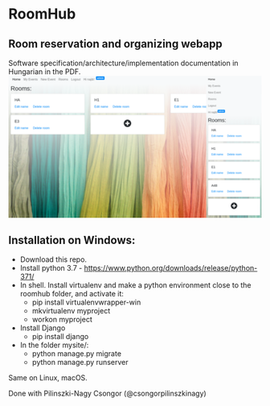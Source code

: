 # RoomHub
## Room reservation and organizing webapp

Software specification/architecture/implementation documentation in Hungarian in the PDF.
![](https://github.com/najibghadri/RoomHub/blob/master/image.png)

## Installation on Windows:
 - Download this repo.
 - Install python 3.7 - https://www.python.org/downloads/release/python-371/
 - In shell. Install virtualenv and make a python environment close to the roomhub folder, and activate it:
   - pip install virtualenvwrapper-win
   - mkvirtualenv myproject
   - workon myproject
 - Install Django
   - pip install django
 - In the folder mysite/:
   - python manage.py migrate
   - python manage.py runserver

Same on Linux, macOS.

Done with Pilinszki-Nagy Csongor (@csongorpilinszkinagy)
